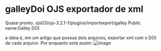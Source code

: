 # galleyDoi OJS exportador de xml

Quase pronto.
ojs03/ojs-3.2.1-1/plugins/importexport/galley
Public name:Galley DOI.

a ideia é, em um artigo que possua dois arquivos, exportar xml com o DOI de cada arquivo. Por enquanto está assim:
![image](https://user-images.githubusercontent.com/114300053/220934297-7abe15ee-7bbc-415a-a2a0-3e1f5e68af8f.png)






